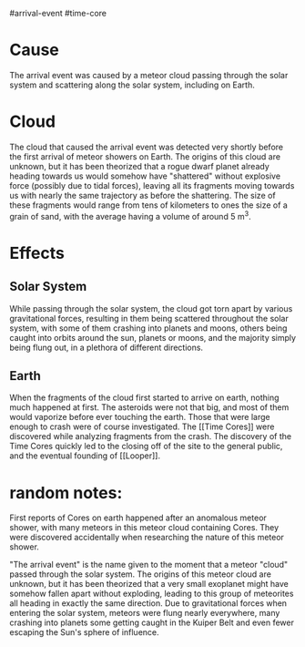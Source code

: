 #arrival-event #time-core

# Cause
The arrival event was caused by a meteor cloud passing through the solar system and scattering along the solar system, including on Earth.
# Cloud
The cloud that caused the arrival event was detected very shortly before the first arrival of meteor showers on Earth.
The origins of this cloud are unknown, but it has been theorized that a rogue dwarf planet already heading towards us would somehow have "shattered" without explosive force (possibly due to tidal forces), leaving all its fragments moving towards us with nearly the same trajectory as before the shattering. The size of these fragments would range from tens of kilometers to ones the size of a grain of sand, with the average having a volume of around 5 m<sup>3</sup>.
# Effects
## Solar System
While passing through the solar system, the cloud got torn apart by various gravitational forces, resulting in them being scattered throughout the solar system, with some of them crashing into planets and moons, others being caught into orbits around the sun, planets or moons, and the majority simply being flung out, in a plethora of different directions.

## Earth
When the fragments of the cloud first started to arrive on earth, nothing much happened at first. The asteroids were not that big, and most of them would vaporize before ever touching the earth. Those that were large enough to crash were of course investigated. The [[Time Cores]] were discovered while analyzing fragments from the crash. The discovery of the Time Cores quickly led to the closing off of the site to the general public, and the eventual founding of [[Looper]].


# random notes:
First reports of Cores on earth happened after an anomalous meteor shower, with many meteors in this meteor cloud containing Cores. They were discovered accidentally when researching the nature of this meteor shower.


"The arrival event" is the name given to the moment that a meteor "cloud" passed through the solar system. The origins of this meteor cloud are unknown, but it has been theorized that a very small exoplanet might have somehow fallen apart without exploding, leading to this group of meteorites all heading in exactly the same direction. Due to gravitational forces when entering the solar system, meteors were flung nearly everywhere, many crashing into planets some getting caught in the Kuiper Belt and even fewer escaping the Sun's sphere of influence. 